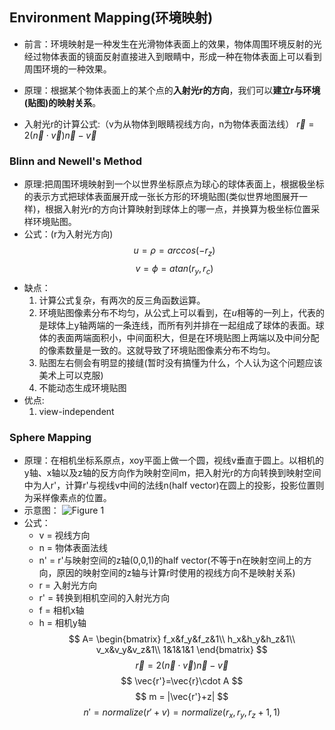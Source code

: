 ## Environment Mapping(环境映射)
- 前言：环境映射是一种发生在光滑物体表面上的效果，物体周围环境反射的光经过物体表面的镜面反射直接进入到眼睛中，形成一种在物体表面上可以看到周围环境的一种效果。

- 原理：根据某个物体表面上的某个点的**入射光r的方向**，我们可以**建立r与环境(贴图)的映射关系**。

- 入射光r的计算公式:（v为从物体到眼睛视线方向，n为物体表面法线） 
$\vec{r}=2(\vec{n} \cdot \vec{v})\vec{n}-\vec{v}$


### Blinn and Newell's Method
- 原理:把周围环境映射到一个以世界坐标原点为球心的球体表面上，根据极坐标的表示方式把球体表面展开成一张长方形的环境贴图(类似世界地图展开一样)，根据入射光r的方向计算映射到球体上的哪一点，并换算为极坐标位置采样环境贴图。
- 公式：(r为入射光方向)
$$
    u=\rho=arccos(-r_{z})
 $$
 $$   
    v=\phi=atan(r_{y}, r_{c}) 
$$
- 缺点：
    1. 计算公式复杂，有两次的反三角函数运算。
    2. 环境贴图像素分布不均匀，从公式上可以看到，在$u$相等的一列上，代表的是球体上y轴两端的一条连线，而所有列并排在一起组成了球体的表面。球体的表面两端面积小，中间面积大，但是在环境贴图上两端以及中间分配的像素数量是一致的。这就导致了环境贴图像素分布不均匀。
    3. 贴图左右侧会有明显的接缝(暂时没有搞懂为什么，个人认为这个问题应该美术上可以克服)
    4. 不能动态生成环境贴图
- 优点:
    1. view-independent

### Sphere Mapping
- 原理：在相机坐标系原点，xoy平面上做一个圆，视线v垂直于圆上。以相机的y轴、x轴以及z轴的反方向作为映射空间m，把入射光r的方向转换到映射空间中为人r'，计算r'与视线v中间的法线n(half vector)在圆上的投影，投影位置则为采样像素点的位置。
- 示意图：
    ![Figure 1](http://img2.ph.126.net/U2BHYPjXiT-aD5ETNt4c4Q==/6632353094791756595.png)
- 公式：
    - v = 视线方向
    - n = 物体表面法线
    - n' = r'与映射空间的z轴(0,0,1)的half vector(不等于n在映射空间上的方向，原因的映射空间的z轴与计算r时使用的视线方向不是映射关系)
    - r = 入射光方向
    - r' = 转换到相机空间的入射光方向
    - f = 相机x轴
    - h = 相机y轴
$$
    A=
    \begin{bmatrix}
        f_x&f_y&f_z&1\\
        h_x&h_y&h_z&1\\
        v_x&v_y&v_z&1\\
        1&1&1&1
    \end{bmatrix}    
$$ 
$$  
    \vec{r}=2(\vec{n}\cdot\vec{v})\vec{n} - \vec{v}
$$ 
$$
    \vec{r'}=\vec{r}\cdot A
$$
$$
    m = |\vec{r'}+z|
$$
$$
    n'=normalize(r'+v)=normalize(r_x, r_y,r_z+1,1)
$$